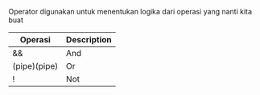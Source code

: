 Operator digunakan untuk menentukan logika dari operasi yang nanti kita buat

| Operasi | Description |
| ----------- | ----------- |
| && | And |
| (pipe)(pipe) | Or |
| ! | Not |
